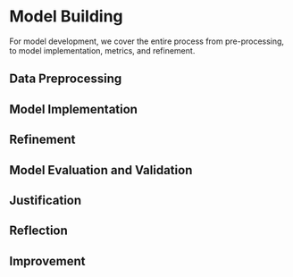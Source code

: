 # Model Building

For model development, we cover the entire process from pre-processing, to model implementation, metrics, and refinement.

## Data Preprocessing

## Model Implementation

## Refinement

## Model Evaluation and Validation

## Justification

## Reflection

## Improvement
